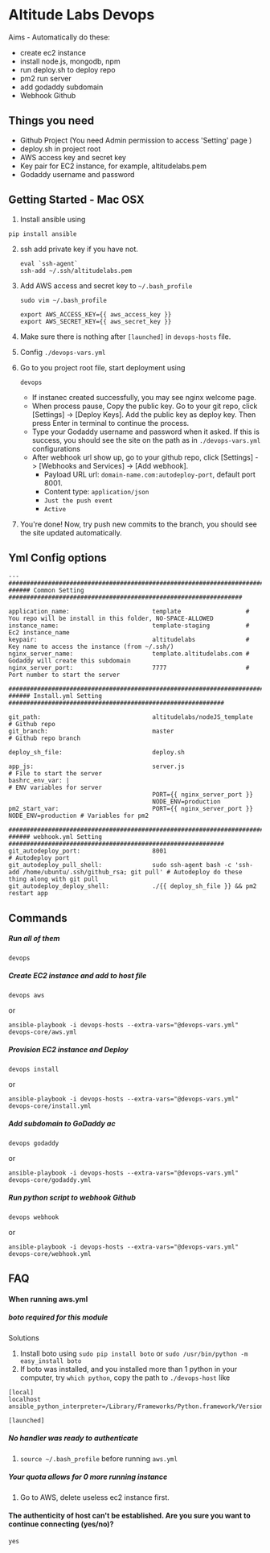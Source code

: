 Altitude Labs Devops
===

Aims - Automatically do these:
* create ec2 instance
* install node.js, mongodb, npm
* run deploy.sh to deploy repo
* pm2 run server
* add godaddy subdomain
* Webhook Github

## Things you need
* Github Project (You need Admin permission to access 'Setting' page )
* deploy.sh in project root
* AWS access key and secret key
* Key pair for EC2 instance, for example, altitudelabs.pem
* Godaddy username and password

## Getting Started - Mac OSX

1. Install ansible using
  ```
  pip install ansible
  ```
2. ssh add private key if you have not.
    ```
    eval `ssh-agent`
    ssh-add ~/.ssh/altitudelabs.pem
    ```

3. Add AWS access and secret key to `~/.bash_profile`
    ```
    sudo vim ~/.bash_profile
    ```

    ```
    export AWS_ACCESS_KEY={{ aws_access_key }}
    export AWS_SECRET_KEY={{ aws_secret_key }}
    ```

4. Make sure there is nothing after `[launched]` in `devops-hosts` file.

5. Config `./devops-vars.yml`

6. Go to you project root file, start deployment using
    ```
    devops
    ```
    * If instanec created successfully, you may see nginx welcome page.
    * When process pause, Copy the public key. Go to your git repo, click [Settings] -> [Deploy Keys]. Add the public key as deploy key. Then press Enter in terminal to continue the process.
    * Type your Godaddy username and password when it asked. If this is success, you should see the site on the path as in `./devops-vars.yml` configurations
    * After webhook url show up, go to your github repo, click [Settings] -> [Webhooks and Services] -> [Add webhook].
      * Payload URL url: `domain-name.com:autodeploy-port`, default port 8001.
      * Content type: `application/json`
      * `Just the push event`
      * `Active`

7. You're done! Now, try push new commits to the branch, you should see the site updated automatically.


## Yml Config options
```
---
#######################################################################################
###### Common Setting #################################################################

application_name:                       template                  # You repo will be install in this folder, NO-SPACE-ALLOWED
instance_name:                          template-staging          # Ec2 instance_name
keypair:                                altitudelabs              # Key name to access the instance (from ~/.ssh/)
nginx_server_name:                      template.altitudelabs.com # Godaddy will create this subdomain
nginx_server_port:                      7777                      # Port number to start the server

#######################################################################################
###### Install.yml Setting ############################################################

git_path:                               altitudelabs/nodeJS_template  # Github repo
git_branch:                             master                        # Github repo branch

deploy_sh_file:                         deploy.sh

app_js:                                 server.js                     # File to start the server
bashrc_env_var: |                                                     # ENV variables for server
                                        PORT={{ nginx_server_port }}  
                                        NODE_ENV=production
pm2_start_var:                          PORT={{ nginx_server_port }} NODE_ENV=production # Variables for pm2

#######################################################################################
###### webhook.yml Setting ############################################################
git_autodeploy_port:                    8001                          # Autodeploy port
git_autodeploy_pull_shell:              sudo ssh-agent bash -c 'ssh-add /home/ubuntu/.ssh/github_rsa; git pull' # Autodeploy do these thing along with git pull
git_autodeploy_deploy_shell:            ./{{ deploy_sh_file }} && pm2 restart app
```

## Commands

##### Run all of them
  ```
  devops
  ```

##### Create EC2 instance and add to host file
  ```
  devops aws
  ```
  or
  ```
  ansible-playbook -i devops-hosts --extra-vars="@devops-vars.yml" devops-core/aws.yml
  ```

##### Provision EC2 instance and Deploy
  ```
  devops install
  ```
  or
  ```
  ansible-playbook -i devops-hosts --extra-vars="@devops-vars.yml" devops-core/install.yml
  ```

##### Add subdomain to GoDaddy ac
  ```
  devops godaddy
  ```
  or
  ```
  ansible-playbook -i devops-hosts --extra-vars="@devops-vars.yml" devops-core/godaddy.yml
  ```

##### Run python script to webhook Github
  ```
  devops webhook
  ```
  or
  ```
  ansible-playbook -i devops-hosts --extra-vars="@devops-vars.yml" devops-core/webhook.yml
  ```

## FAQ

#### When running aws.yml
##### boto required for this module
Solutions
1. Install boto using `sudo pip install boto` or `sudo /usr/bin/python -m easy_install boto`
2. If boto was installed, and you installed more than 1 python in your computer, try `which python`, copy the path to `./devops-host` like
```
[local]
localhost ansible_python_interpreter=/Library/Frameworks/Python.framework/Versions/2.7/bin/python

[launched]
```
#####  No handler was ready to authenticate
1. `source ~/.bash_profile` before running `aws.yml`

##### Your quota allows for 0 more running instance
1. Go to AWS, delete useless ec2 instance first.

#### The authenticity of host can't be established. Are you sure you want to continue connecting (yes/no)?
`yes`

